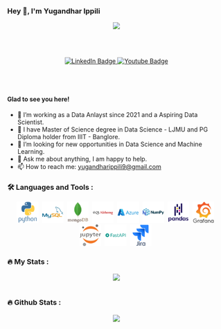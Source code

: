 ### Hey 👋, I'm Yugandhar Ippili

<div id="header" align="center">
  <img src="https://media.giphy.com/media/M9gbBd9nbDrOTu1Mqx/giphy.gif" width="100"/>
</div>


<br> </br>

<div id="badges" align="center">
  <a href="https://www.linkedin.com/in/ippiliyugandhar/">
    <img src="https://img.shields.io/badge/LinkedIn-blue?style=for-the-badge&logo=linkedin&logoColor=white" alt="LinkedIn Badge"/>
  </a>
  <a href="https://github.com/yugandharippili/">
    <img src="https://img.shields.io/badge/Github-grey?style=for-the-badge&logo=github&logoColor=white" alt="Youtube Badge"/>
  </a>
  
</div>
<br> </br>

<div id="header" align="center">
<img src="https://komarev.com/ghpvc/?username=yugandharippili&style=flat-square&color=blue" alt=""/>
</div>

#### Glad to see you here!


- 🔭 I’m working as a Data Anlayst since 2021 and a Aspiring Data Scientist.
- 🌱 I have Master of Science degree in Data Science - LJMU and PG Diploma holder from IIIT - Banglore.
- 👯 I’m looking for new opportunities in Data Science and Machine Learning.
- 💬 Ask me about anything, I am happy to help.
- 📫 How to reach me: yugandharippili9@gmail.com


### :hammer_and_wrench: Languages and Tools :



<div align="center">
  <img src="https://github.com/devicons/devicon/blob/master/icons/python/python-original-wordmark.svg" title="Python" alt="Python" width="50" height="50"/>&nbsp;
  <img src="https://github.com/devicons/devicon/blob/master/icons/mysql/mysql-original-wordmark.svg" title="MySQL" alt="MySQL" width="50" height="50"/>&nbsp;
  <img src="https://github.com/devicons/devicon/blob/master/icons/mongodb/mongodb-original-wordmark.svg" title="Mongo DB" alt="Mongo DB" width="50" height="50"/>&nbsp;
  <img src="https://github.com/devicons/devicon/blob/master/icons/sqlalchemy/sqlalchemy-original-wordmark.svg" title="sqlalchemy" alt="sqlalchemy" width="50" height="50"/>&nbsp;
  <img src="https://github.com/devicons/devicon/blob/master/icons/azure/azure-original-wordmark.svg" title="azure" alt="azure" width="50" height="50"/>&nbsp;
  <img src="https://github.com/devicons/devicon/blob/master/icons/numpy/numpy-original-wordmark.svg" title="numpy" alt="numpy" width="50" height="50"/>&nbsp;
  <img src="https://github.com/devicons/devicon/blob/master/icons/pandas/pandas-original-wordmark.svg" title="pandas" alt="pandas" width="50" height="50"/>&nbsp;
  <img src="https://github.com/devicons/devicon/blob/master/icons/grafana/grafana-original-wordmark.svg" title="grafana" alt="grafana" width="50" height="50"/>&nbsp;
  <img src="https://github.com/devicons/devicon/blob/master/icons/jupyter/jupyter-original-wordmark.svg" title="jupyter" alt="jupyter" width="50" height="50"/>&nbsp;
  <img src="https://github.com/devicons/devicon/blob/master/icons/fastapi/fastapi-original-wordmark.svg" title="fastapi" alt="fastapi" width="50" height="50"/>&nbsp;
  <img src="https://github.com/devicons/devicon/blob/master/icons/jira/jira-original-wordmark.svg" title="jira" alt="jira" width="50" height="50"/>&nbsp;

  
</div>

### :fire: My Stats :

<div align="center"><img src="http://github-readme-streak-stats.herokuapp.com?user=yugandharippili&theme=dark&background=000000)](https://git.io/streak-stats" align="center" /></div>  

<br/>  

### :fire: Github Stats :

<div align="center"><img src="https://github-readme-stats.vercel.app/api?username=yugandharippili&show_icons=true&count_private=true&hide_border=true" align="center" /></div>  

<br/>  

